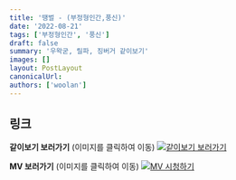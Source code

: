 ```yaml
---
title: '땡벌 - (부정형인간,풍신)'
date: '2022-08-21'
tags: ['부정형인간', '풍신']
draft: false
summary: '우왁굳, 릴파, 징버거 같이보기'
images: []
layout: PostLayout
canonicalUrl:
authors: ['woolan']
---
```


## 링크

**같이보기 보러가기** (이미지를 클릭하여 이동)
[![같이보기 보러가기](../static/images/logo.png)](https://cafe.naver.com/steamindiegame/7331091)

**MV 보러가기** (이미지를 클릭하여 이동)
[![MV 시청하기](https://i.ytimg.com/vi/NgYcNHAOFYM/maxresdefault.jpg)](https://youtu.be/NgYcNHAOFYM)
